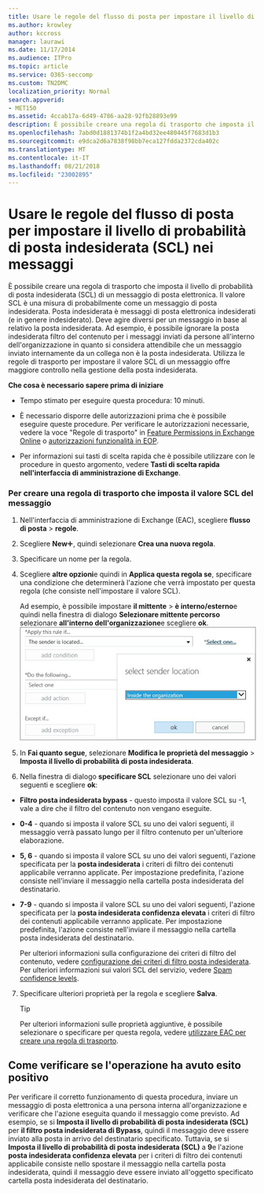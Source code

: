 ```yaml
---
title: Usare le regole del flusso di posta per impostare il livello di probabilità di posta indesiderata (SCL) nei messaggi
ms.author: krowley
author: kccross
manager: laurawi
ms.date: 11/17/2014
ms.audience: ITPro
ms.topic: article
ms.service: O365-seccomp
ms.custom: TN2DMC
localization_priority: Normal
search.appverid:
- MET150
ms.assetid: 4ccab17a-6d49-4786-aa28-92fb28893e99
description: È possibile creare una regola di trasporto che imposta il livello di probabilità di posta indesiderata (SCL) di un messaggio di posta elettronica. Il valore SCL è una misura di probabilmente come un messaggio di posta indesiderata. Posta indesiderata è messaggi di posta elettronica indesiderati (e in genere indesiderato). Deve agire diversi per un messaggio in base al relativo la posta indesiderata. Ad esempio, è possibile ignorare la posta indesiderata filtro del contenuto per i messaggi inviati da persone all'interno dell'organizzazione in quanto si considera attendibile che un messaggio inviato internamente da un collega non è la posta indesiderata. Utilizza le regole di trasporto per impostare il valore SCL di un messaggio offre maggiore controllo nella gestione della posta indesiderata.
ms.openlocfilehash: 7abd0d1881374b1f2a4bd32ee480445f7683d1b3
ms.sourcegitcommit: e9dca2d6a7838f98bb7eca127fdda2372cda402c
ms.translationtype: MT
ms.contentlocale: it-IT
ms.lasthandoff: 08/21/2018
ms.locfileid: "23002895"
---
```

# <a name="use-mail-flow-rules-to-set-the-spam-confidence-level-scl-in-messages"></a>Usare le regole del flusso di posta per impostare il livello di probabilità di posta indesiderata (SCL) nei messaggi

È possibile creare una regola di trasporto che imposta il livello di probabilità di posta indesiderata (SCL) di un messaggio di posta elettronica. Il valore SCL è una misura di probabilmente come un messaggio di posta indesiderata. Posta indesiderata è messaggi di posta elettronica indesiderati (e in genere indesiderato). Deve agire diversi per un messaggio in base al relativo la posta indesiderata. Ad esempio, è possibile ignorare la posta indesiderata filtro del contenuto per i messaggi inviati da persone all'interno dell'organizzazione in quanto si considera attendibile che un messaggio inviato internamente da un collega non è la posta indesiderata. Utilizza le regole di trasporto per impostare il valore SCL di un messaggio offre maggiore controllo nella gestione della posta indesiderata. 
  
 **Che cosa è necessario sapere prima di iniziare**
  
- Tempo stimato per eseguire questa procedura: 10 minuti.
    
- È necessario disporre delle autorizzazioni prima che è possibile eseguire queste procedure. Per verificare le autorizzazioni necessarie, vedere la voce "Regole di trasporto" in [Feature Permissions in Exchange Online](http://technet.microsoft.com/library/15073ce1-0917-403b-8839-02a2ebc96e16.aspx) o [autorizzazioni funzionalità in EOP](eop/feature-permissions-in-eop.md). 
    
- Per informazioni sui tasti di scelta rapida che è possibile utilizzare con le procedure in questo argomento, vedere **Tasti di scelta rapida nell'interfaccia di amministrazione di Exchange**.
    
### <a name="to-create-a-transport-rule-that-sets-the-scl-of-a-message"></a>Per creare una regola di trasporto che imposta il valore SCL del messaggio

1. Nell'interfaccia di amministrazione di Exchange (EAC), scegliere **flusso di posta** \> **regole**.
    
2. Scegliere **New**![Aggiungi icona](media/ITPro-EAC-AddIcon.gif), quindi selezionare **Crea una nuova regola**.
    
3. Specificare un nome per la regola.
    
4. Scegliere **altre opzioni**e quindi in **Applica questa regola se**, specificare una condizione che determinerà l'azione che verrà impostato per questa regola (che consiste nell'impostare il valore SCL).
    
    Ad esempio, è possibile impostare **il mittente** \> **è interno/esterno**e quindi nella finestra di dialogo **Selezionare mittente percorso** selezionare **all'interno dell'organizzazione**e scegliere **ok**.</br>
    ![Seleziona la località del mittente](media/EOP-ETR-SetSCL-1.jpg)
  
5. In **Fai quanto segue**, selezionare **Modifica le proprietà del messaggio** \> **Imposta il livello di probabilità di posta indesiderata**.
  
6. Nella finestra di dialogo **specificare SCL** selezionare uno dei valori seguenti e scegliere **ok**:
    
  - **Filtro posta indesiderata bypass** - questo imposta il valore SCL su -1, vale a dire che il filtro del contenuto non vengano eseguite. 
    
  - **0-4** - quando si imposta il valore SCL su uno dei valori seguenti, il messaggio verrà passato lungo per il filtro contenuto per un'ulteriore elaborazione. 
    
  - **5, 6** - quando si imposta il valore SCL su uno dei valori seguenti, l'azione specificata per la **posta indesiderata** i criteri di filtro dei contenuti applicabile verranno applicate. Per impostazione predefinita, l'azione consiste nell'inviare il messaggio nella cartella posta indesiderata del destinatario. 
    
  - **7-9** - quando si imposta il valore SCL su uno dei valori seguenti, l'azione specificata per la **posta indesiderata confidenza elevata** i criteri di filtro dei contenuti applicabile verranno applicate. Per impostazione predefinita, l'azione consiste nell'inviare il messaggio nella cartella posta indesiderata del destinatario. 
    
    Per ulteriori informazioni sulla configurazione dei criteri di filtro del contenuto, vedere [configurazione dei criteri di filtro posta indesiderata](configure-your-spam-filter-policies.md). Per ulteriori informazioni sui valori SCL del servizio, vedere [Spam confidence levels](spam-confidence-levels.md).
    
7. Specificare ulteriori proprietà per la regola e scegliere **Salva**.
    
    > [!TIP]
    > Per ulteriori informazioni sulle proprietà aggiuntive, è possibile selezionare o specificare per questa regola, vedere [utilizzare EAC per creare una regola di trasporto](http://technet.microsoft.com/library/e7a81372-b6d7-4d1f-bc9e-a845a7facac2.aspx#CreateEAC). 
  
## <a name="how-do-you-know-this-worked"></a>Come verificare se l'operazione ha avuto esito positivo

Per verificare il corretto funzionamento di questa procedura, inviare un messaggio di posta elettronica a una persona interna all'organizzazione e verificare che l'azione eseguita quando il messaggio come previsto. Ad esempio, se si **Imposta il livello di probabilità di posta indesiderata (SCL)** per **il filtro posta indesiderata di Bypass**, quindi il messaggio deve essere inviato alla posta in arrivo del destinatario specificato. Tuttavia, se si **Imposta il livello di probabilità di posta indesiderata (SCL)** a **9**e l'azione **posta indesiderata confidenza elevata** per i criteri di filtro dei contenuti applicabile consiste nello spostare il messaggio nella cartella posta indesiderata, quindi il messaggio deve essere inviato all'oggetto specificato cartella posta indesiderata del destinatario. 
  


